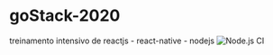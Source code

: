 # goStack-2020
 treinamento intensivo de reactjs - react-native - nodejs
 ![Node.js CI](https://github.com/Jean1dev/goStack-2020/workflows/Node.js%20CI/badge.svg)
